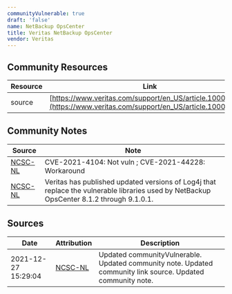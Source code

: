 ```yaml
---
communityVulnerable: true
draft: 'false'
name: NetBackup OpsCenter
title: Veritas NetBackup OpsCenter
vendor: Veritas
---
```



## Community Resources
| Resource | Link |
| --- | --- |
| source | [https://www.veritas.com/support/en_US/article.100052100](https://www.veritas.com/support/en_US/article.100052100) |

## Community Notes
| Source | Note |
| --- | --- |
| [NCSC-NL](https://github.com/NCSC-NL/log4shell/blob/main/software/README.md) | CVE-2021-4104: Not vuln ; CVE-2021-44228: Workaround </ul> |
| [NCSC-NL](https://github.com/NCSC-NL/log4shell/blob/main/software/README.md) | Veritas has published updated versions of Log4j that replace the vulnerable libraries used by NetBackup OpsCenter 8.1.2 through 9.1.0.1. |

## Sources
| Date | Attribution | Description |
| --- | --- | --- |
| 2021-12-27 15:29:04 | [NCSC-NL](https://github.com/NCSC-NL/log4shell/blob/main/software/README.md) | Updated communityVulnerable. Updated community note. Updated community link source. Updated community note.  |
